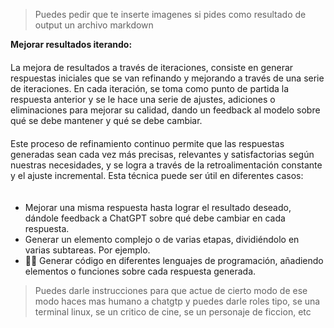 > Puedes pedir que te inserte imagenes si pides como resultado de output un archivo markdown

**Mejorar resultados iterando:**  
ㅤ  
La mejora de resultados a través de iteraciones, consiste en generar respuestas iniciales que se van refinando y mejorando a través de una serie de iteraciones. En cada iteración, se toma como punto de partida la respuesta anterior y se le hace una serie de ajustes, adiciones o eliminaciones para mejorar su calidad, dando un feedback al modelo sobre qué se debe mantener y qué se debe cambiar.  
ㅤ  
Este proceso de refinamiento continuo permite que las respuestas generadas sean cada vez más precisas, relevantes y satisfactorias según nuestras necesidades, y se logra a través de la retroalimentación constante y el ajuste incremental. Esta técnica puede ser útil en diferentes casos:  
ㅤ

-   Mejorar una misma respuesta hasta lograr el resultado deseado, dándole feedback a ChatGPT sobre qué debe cambiar en cada respuesta.
-   Generar un elemento complejo o de varias etapas, dividiéndolo en varias subtareas. Por ejemplo.
-   🧑‍💻 Generar código en diferentes lenguajes de programación, añadiendo elementos o funciones sobre cada respuesta generada.
> Puedes darle instrucciones para que actue de cierto modo de ese modo haces mas humano a chatgtp y puedes darle roles tipo, se una terminal linux, se un critico de cine, se un personaje de ficcion, etc